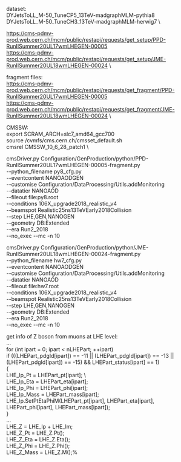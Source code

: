 dataset: \
DYJetsToLL_M-50_TuneCP5_13TeV-madgraphMLM-pythia8 \
DYJetsToLL_M-50_TuneCH3_13TeV-madgraphMLM-herwig7 \

https://cms-pdmv-prod.web.cern.ch/mcm/public/restapi/requests/get_setup/PPD-RunIISummer20UL17wmLHEGEN-00005 \
https://cms-pdmv-prod.web.cern.ch/mcm/public/restapi/requests/get_setup/JME-RunIISummer20UL18wmLHEGEN-00024 \

fragment files: \
https://cms-pdmv-prod.web.cern.ch/mcm/public/restapi/requests/get_fragment/PPD-RunIISummer20UL17wmLHEGEN-00005 \
https://cms-pdmv-prod.web.cern.ch/mcm/public/restapi/requests/get_fragment/JME-RunIISummer20UL18wmLHEGEN-00024 \

CMSSW: \
export SCRAM_ARCH=slc7_amd64_gcc700 \
source /cvmfs/cms.cern.ch/cmsset_default.sh \
cmsrel CMSSW_10_6_28_patch1 \


cmsDriver.py Configuration/GenProduction/python/PPD-RunIISummer20UL17wmLHEGEN-00005-fragment.py \
--python_filename py8_cfg.py \
--eventcontent NANOAODGEN \
--customise Configuration/DataProcessing/Utils.addMonitoring \
--datatier NANOAOD \
--fileout file:py8.root \
--conditions 106X_upgrade2018_realistic_v4 \
--beamspot Realistic25ns13TeVEarly2018Collision \
--step LHE,GEN,NANOGEN \
--geometry DB:Extended \
--era Run2_2018 \
--no_exec --mc -n 10


cmsDriver.py Configuration/GenProduction/python/JME-RunIISummer20UL18wmLHEGEN-00024-fragment.py \
--python_filename hw7_cfg.py \
--eventcontent NANOAODGEN \
--customise Configuration/DataProcessing/Utils.addMonitoring \
--datatier NANOAOD \
--fileout file:hw7.root \
--conditions 106X_upgrade2018_realistic_v4 \
--beamspot Realistic25ns13TeVEarly2018Collision \
--step LHE,GEN,NANOGEN \
--geometry DB:Extended \
--era Run2_2018 \
--no_exec --mc -n 10



get info of Z boson from muons at LHE level: \
        ... \
    for (int ipart = 0; ipart < nLHEPart; ++ipart) \
        if (((LHEPart_pdgId[ipart]) == -11 || (LHEPart_pdgId[ipart]) == -13 || (LHEPart_pdgId[ipart]) == -15) && LHEPart_status[ipart] == 1) \
        {  \
            LHE_lp_Pt = LHEPart_pt[ipart];  \                                             
            LHE_lp_Eta = LHEPart_eta[ipart]; \
            LHE_lp_Phi = LHEPart_phi[ipart]; \
            LHE_lp_Mass = LHEPart_mass[ipart]; \
            LHE_lp.SetPtEtaPhiM(LHEPart_pt[ipart], LHEPart_eta[ipart], LHEPart_phi[ipart], LHEPart_mass[ipart]);        \
        } \
        ... \
    LHE_Z = LHE_lp + LHE_lm; \
    LHE_Z_Pt = LHE_Z.Pt(); \
    LHE_Z_Eta = LHE_Z.Eta(); \
    LHE_Z_Phi = LHE_Z.Phi(); \
    LHE_Z_Mass = LHE_Z.M();% 
